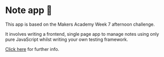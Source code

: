 # Note app :memo:

This app is based on the Makers Academy Week 7 afternoon challenge. 

It involves writing a frontend, single page app to manage notes using only pure JavaScript whilst writing your own testing framework.


[Click here](https://github.com/makersacademy/course/tree/master/further_javascript) for further info.
